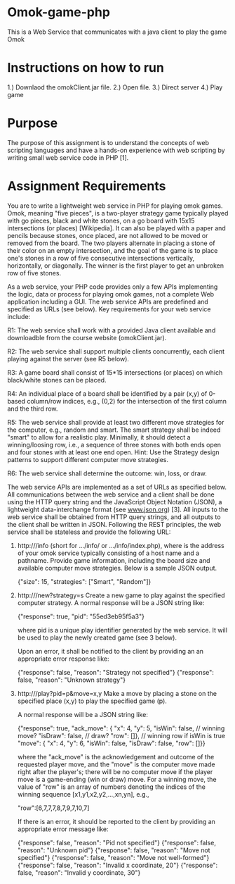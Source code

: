 # Omok-game-php
This is a Web Service that communicates with a java client to play the game Omok
# Instructions on how to run
1.) Downlaod the omokClient.jar file.
2.) Open file.
3.) Direct server
4.) Play game
# Purpose
The purpose of this assignment is to understand the concepts of web
scripting languages and have a hands-on experience with web scripting
by writing small web service code in PHP [1].
# Assignment Requirements
You are to write a lightweight web service in PHP for playing omok
games. Omok, meaning "five pieces", is a two-player strategy game
typically played with go pieces, black and white stones, on a go board
with 15x15 intersections (or places) [Wikipedia]. It can also be
played with a paper and pencils because stones, once placed, are not
allowed to be moved or removed from the board. The two players
alternate in placing a stone of their color on an empty intersection,
and the goal of the game is to place one's stones in a row of five
consecutive intersections vertically, horizontally, or diagonally. The
winner is the first player to get an unbroken row of five stones.

As a web service, your PHP code provides only a few APIs implementing
the logic, data or process for playing omok games, not a complete Web
application including a GUI. The web service APIs are predefined and
specified as URLs (see below). Key requirements for your web service
include:

R1: The web service shall work with a provided Java client available
    and downloadble from the course website (omokClient.jar).

R2: The web service shall support multiple clients concurrently, each
    client playing against the server (see R5 below). 

R3: A game board shall consist of 15*15 intersections (or places) on
    which black/white stones can be placed.

R4: An individual place of a board shall be identified by a pair (x,y)
    of 0-based column/row indices, e.g., (0,2) for the intersection
    of the first column and the third row.

R5: The web service shall provide at least two different move
    strategies for the computer, e.g., random and smart. The smart
    strategy shall be indeed "smart" to allow for a realistic
    play. Minimally, it should detect a winning/loosing row, i.e., a
    sequence of three stones with both ends open and four stones with
    at least one end open. Hint: Use the Strategy design patterns to
    support different computer move strategies.

R6: The web service shall determine the outcome: win, loss, or draw.

The web service APIs are implemented as a set of URLs as specified
below. All communications between the web service and a client shall
be done using the HTTP query string and the JavaScript Object Notation
(JSON), a lightweight data-interchange format (see www.json.org)
[3]. All inputs to the web service shall be obtained from HTTP query
strings, and all outputs to the client shall be written in
JSON. Following the REST principles, the web service shall be
stateless and provide the following URL:

1. http://<omok-home>/info (short for .../info/ or .../info/index.php),
   where <omok-home> is the address of your omok service typically
   consisting of a host name and a pathname.
   Provide game information, including the board size and available
   computer move strategies. Below is a sample JSON output.

   {"size": 15, "strategies": ["Smart", "Random"]}

2. http://<omok-home>/new?strategy=s
   Create a new game to play against the specified computer strategy.
   A normal response will be a JSON string like:

     {"response": true, "pid": "55ed3eb95f5a3"}
     
   where pid is a unique play identifier generated by the web service. 
   It will be used to play the newly created game (see 3 below).

   Upon an error, it shall be notified to the client by providing an
   an appropriate error response like:

     {"response": false, "reason": "Strategy not specified"}
     {"response": false, "reason": "Unknown strategy"}

3. http://<omok-home>/play?pid=p&move=x,y
   Make a move by placing a stone on the specified place (x,y) to play
   the specified game (p).

   A normal response will be a JSON string like:
     
     {"response": true,
      "ack_move": {
        "x": 4, 
        "y": 5, 
        "isWin": false,   // winning move?
	"isDraw": false,  // draw?
	"row": []},       // winning row if isWin is true
      "move": {
        "x": 4, 
        "y": 6, 
        "isWin": false, 
        "isDraw": false, 
        "row": []}}

   where the "ack_move" is the acknowledgement and outcome of the
   requested player move, and the "move" is the computer move made
   right after the player's; there will be no computer move if the
   player move is a game-ending (win or draw) move. For a winning
   move, the value of "row" is an array of numbers denoting the
   indices of the winning sequence [x1,y1,x2,y2,...,xn,yn], e.g.,

     "row":[6,7,7,7,8,7,9,7,10,7]

   If there is an error, it should be reported to the client by
   providing an appropriate error message like:

     {"response": false, "reason": "Pid not specified"}
     {"response": false, "reason": "Unknown pid"}
     {"response": false, "reason": "Move not specified"}
     {"response": false, "reason": "Move not well-formed"}
     {"response": false, "reason": "Invalid x coordinate, 20"}
     {"response": false, "reason": "Invalid y coordinate, 30"}


